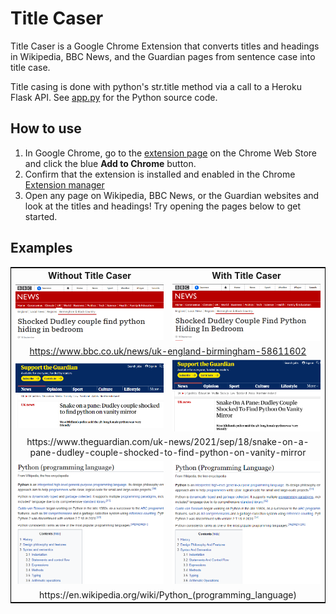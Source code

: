 # Title Caser

Title Caser is a Google Chrome Extension that converts titles and headings in Wikipedia, BBC News, and the Guardian pages from sentence case into title case.

Title casing is done with python's str.title method via a call to a Heroku Flask API. See [app.py](app.py) for the Python source code.

## How to use

1. In Google Chrome, go to the [extension page](https://chrome.google.com/webstore/detail/title-caser/kbchokdkkcomkengjmddfalefnehmkak) on the Chrome Web Store and click the blue **Add to Chrome** button.
2. Confirm that the extension is installed and enabled in the Chrome [Extension manager](chrome://extensions/)
3. Open any page on Wikipedia, BBC News, or the Guardian websites and look at the titles and headings! Try opening the pages below to get started.

## Examples

<table style="width: 100%; border: 1px solid black;" >
    <tr>
        <th style="width:50%">Without Title Caser</td>
        <th style="width:50%">With Title Caser</td>
    </tr>
    <tr>
        <td style="width:50%"><img src="demo-img/bbc-python-before.png" /></td>
        <td style="width:50%"><img src="demo-img/bbc-python-after.png" /></td>
    </tr>
    <tr>
        <td colspan="2" style="text-align:center !important">
            <a id="bbc-link" href="https://www.bbc.co.uk/news/uk-england-birmingham-58611602">
                https://www.bbc.co.uk/news/uk-england-birmingham-58611602
            </a>
        </td>
    </tr>
    <tr>
        <td style="width:50%"><img src="demo-img/guardian-python-before.PNG" /></td>
        <td style="width:50%"><img src="demo-img/guardian-python-after.PNG" /></td>
    </tr>
    <tr>
        <td colspan="2" style="text-align:center">https://www.theguardian.com/uk-news/2021/sep/18/snake-on-a-pane-dudley-couple-shocked-to-find-python-on-vanity-mirror</td>
    </tr>
    <tr>
        <td style="width:50%"><img src="demo-img/wikipedia-python-before.PNG" /></td>
        <td style="width:50%"><img src="demo-img/wikipedia-python-after.PNG" /></td>
    </tr>
    <tr>
        <td colspan="2" style="text-align:center">https://en.wikipedia.org/wiki/Python_(programming_language)</td>
    </tr>
</tr></table>


